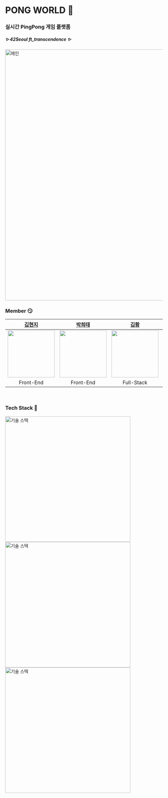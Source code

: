 # PONG WORLD 🏓
### 실시간 PingPong 게임 플랫폼
##### :sparkles: 42Seoul ft_transcendence :sparkles:
<img width="800" alt="메인" src="https://github.com/Tscen-Rangers/ft_transcendence/assets/74671573/db0d735e-5573-4403-9e2f-d8cf3892bf50">

### Member :smirk:
| [김현지](https://github.com/licakim) | [박희태](https://github.com/heeeete) | [김황](https://github.com/kimheyyy) | [박지민](https://github.com/Jimin0304) |  [이지현](https://github.com/JH713) |
| :---: | :---: | :---: | :---: | :---: |
| <img src="https://avatars.githubusercontent.com/u/103026721?v=4" width="150"/> | <img src="https://avatars.githubusercontent.com/u/101648575?v=4" width="150"/> | <img src="https://avatars.githubusercontent.com/u/75826924?v=4" width="150"/> | <img src="https://avatars.githubusercontent.com/u/74671573?v=4" width="150"/> | <img src="https://avatars.githubusercontent.com/u/86519350?v=4" width="150"/> |
| Front-End | Front-End | Full-Stack | Back-End | Back-End |

<br/>

### Tech Stack :eyes:
<img width="400" alt="기술 스텍" src="https://github.com/Tscen-Rangers/ft_transcendence/assets/101648575/00c4f76f-5318-44d8-b269-508a053fad8b)">
<br/>
<img width="400" alt="기술 스텍" src="https://github.com/Tscen-Rangers/ft_transcendence/assets/101648575/42a19468-df05-4c2f-b489-b15afc8f37a3)">
<br/>
<img width="400" alt="기술 스텍" src="https://github.com/Tscen-Rangers/ft_transcendence/assets/101648575/1f2bf99a-7785-409b-b80a-747962214893)">

